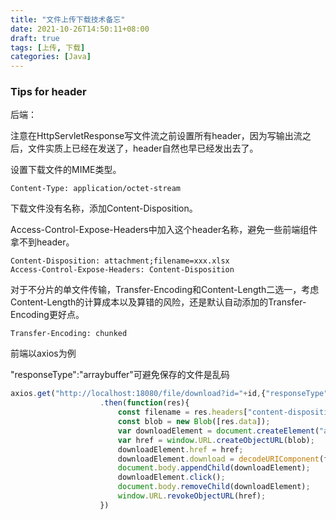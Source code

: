 ```yaml
---
title: "文件上传下载技术备忘"
date: 2021-10-26T14:50:11+08:00
draft: true
tags: [上传, 下载]
categories: [Java]
---
```




### Tips for header

后端：

注意在HttpServletResponse写文件流之前设置所有header，因为写输出流之后，文件实质上已经在发送了，header自然也早已经发出去了。

设置下载文件的MIME类型。

```http
Content-Type: application/octet-stream
```

下载文件没有名称，添加Content-Disposition。

Access-Control-Expose-Headers中加入这个header名称，避免一些前端组件拿不到header。

```http
Content-Disposition: attachment;filename=xxx.xlsx
Access-Control-Expose-Headers: Content-Disposition
```

对于不分片的单文件传输，Transfer-Encoding和Content-Length二选一，考虑Content-Length的计算成本以及算错的风险，还是默认自动添加的Transfer-Encoding更好点。

```http
Transfer-Encoding: chunked
```



前端以axios为例

"responseType":"arraybuffer"可避免保存的文件是乱码

```js
axios.get("http://localhost:18080/file/download?id="+id,{"responseType":"arraybuffer"})
                    .then(function(res){
                        const filename = res.headers["content-disposition"];
                        const blob = new Blob([res.data]);
                        var downloadElement = document.createElement("a");
                        var href = window.URL.createObjectURL(blob);
                        downloadElement.href = href;
                        downloadElement.download = decodeURIComponent(filename.split("filename=")[1]);
                        document.body.appendChild(downloadElement);
                        downloadElement.click();
                        document.body.removeChild(downloadElement);
                        window.URL.revokeObjectURL(href);
                    })
```

